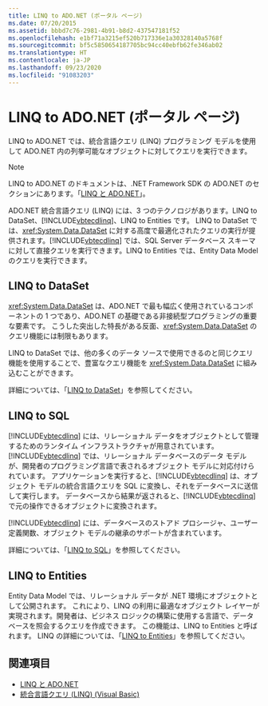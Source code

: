 ```yaml
---
title: LINQ to ADO.NET (ポータル ページ)
ms.date: 07/20/2015
ms.assetid: bbbd7c76-2981-4b91-b8d2-437547181f52
ms.openlocfilehash: e1bf71a3215ef520b717336e1a30328140a5768f
ms.sourcegitcommit: bf5c5850654187705bc94cc40ebfb62fe346ab02
ms.translationtype: HT
ms.contentlocale: ja-JP
ms.lasthandoff: 09/23/2020
ms.locfileid: "91083203"
---
```

# <a name="linq-to-adonet-portal-page"></a>LINQ to ADO.NET (ポータル ページ)

LINQ to ADO.NET では、統合言語クエリ (LINQ) プログラミング モデルを使用して ADO.NET 内の列挙可能なオブジェクトに対してクエリを実行できます。  
  
> [!NOTE]
> LINQ to ADO.NET のドキュメントは、.NET Framework SDK の ADO.NET のセクションにあります。「[LINQ と ADO.NET](../../../../framework/data/adonet/linq-and-ado-net.md)」。
  
 ADO.NET 統合言語クエリ (LINQ) には、3 つのテクノロジがあります。LINQ to DataSet、[!INCLUDE[vbtecdlinq](~/includes/vbtecdlinq-md.md)]、LINQ to Entities です。 LINQ to DataSet では、<xref:System.Data.DataSet> に対する高度で最適化されたクエリの実行が提供されます。[!INCLUDE[vbtecdlinq](~/includes/vbtecdlinq-md.md)] では、SQL Server データベース スキーマに対して直接クエリを実行できます。LINQ to Entities では、Entity Data Model のクエリを実行できます。  
  
## <a name="linq-to-dataset"></a>LINQ to DataSet  

 <xref:System.Data.DataSet> は、ADO.NET で最も幅広く使用されているコンポーネントの 1 つであり、ADO.NET の基礎である非接続型プログラミングの重要な要素です。 こうした突出した特長がある反面、<xref:System.Data.DataSet> のクエリ機能には制限もあります。  
  
 LINQ to DataSet では、他の多くのデータ ソースで使用できるのと同じクエリ機能を使用することで、豊富なクエリ機能を <xref:System.Data.DataSet> に組み込むことができます。  
  
 詳細については、「[LINQ to DataSet](../../../../framework/data/adonet/linq-to-dataset.md)」を参照してください。  
  
## <a name="linq-to-sql"></a>LINQ to SQL  

 [!INCLUDE[vbtecdlinq](~/includes/vbtecdlinq-md.md)] には、リレーショナル データをオブジェクトとして管理するためのランタイム インフラストラクチャが用意されています。 [!INCLUDE[vbtecdlinq](~/includes/vbtecdlinq-md.md)] では、リレーショナル データベースのデータ モデルが、開発者のプログラミング言語で表されるオブジェクト モデルに対応付けられています。 アプリケーションを実行すると、[!INCLUDE[vbtecdlinq](~/includes/vbtecdlinq-md.md)] は、オブジェクト モデルの統合言語クエリを SQL に変換し、それをデータベースに送信して実行します。 データベースから結果が返されると、[!INCLUDE[vbtecdlinq](~/includes/vbtecdlinq-md.md)] で元の操作できるオブジェクトに変換されます。  
  
 [!INCLUDE[vbtecdlinq](~/includes/vbtecdlinq-md.md)] には、データベースのストアド プロシージャ、ユーザー定義関数、オブジェクト モデルの継承のサポートが含まれています。  
  
 詳細については、「[LINQ to SQL](../../../../framework/data/adonet/sql/linq/index.md)」を参照してください。  
  
## <a name="linq-to-entities"></a>LINQ to Entities  

 Entity Data Model では、リレーショナル データが .NET 環境にオブジェクトとして公開されます。 これにより、LINQ の利用に最適なオブジェクト レイヤーが実現されます。開発者は、ビジネス ロジックの構築に使用する言語で、データベースを照会するクエリを作成できます。 この機能は、LINQ to Entities と呼ばれます。 LINQ の詳細については、「[LINQ to Entities](../../../../framework/data/adonet/ef/language-reference/linq-to-entities.md)」を参照してください。  
  
## <a name="see-also"></a>関連項目

- [LINQ と ADO.NET](../../../../framework/data/adonet/linq-and-ado-net.md)
- [統合言語クエリ (LINQ) (Visual Basic)](index.md)
